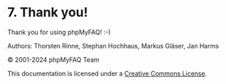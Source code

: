 # 7. Thank you!

Thank you for using phpMyFAQ! :-)

Authors: Thorsten Rinne, Stephan Hochhaus, Markus Gläser, Jan Harms

© 2001-2024 phpMyFAQ Team

This documentation is licensed under a [Creative Commons License](http://creativecommons.org/licenses/by/2.0/).
